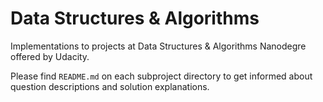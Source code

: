 # Data Structures & Algorithms
Implementations to projects at Data Structures & Algorithms Nanodegre offered by Udacity.

Please find `README.md` on each subproject directory to get informed about question descriptions and solution explanations. 